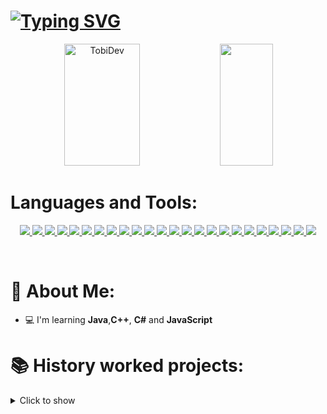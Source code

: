 # [![Typing SVG](https://readme-typing-svg.demolab.com?font=Fira+Code&pause=1000&color=2446F7&center=true&vCenter=true&width=435&lines=Hello%2C+my+name+is+TobiDev+;I%C2%B4m+17+years+old;I%C2%B4m+Web+Developer;I%C2%B4m+Minecraft+Developer;I%C2%B4m+Game+Developer;I%C2%B4m+Application+Developer)](https://git.io/typing-svg)

<div align="center">
  <img width="49%" height="195px" src="https://github-readme-stats.vercel.app/api?username=tobidev1&show_icons=true&count_private=true&hide_border=true&title_color=2446F7FF&icon_color=00bfbf&text_color=2446F7FF&bg_color=0d1117" alt="TobiDev"/>

  <img width="41%" height="195px" src="https://github-readme-stats.vercel.app/api/top-langs/?username=tobidev1&layout=compact&hide_border=true&title_color=2446F7FF&text_color=2446F7FF&bg_color=0d1117"/>
</div>

# Languages and Tools:
<p align="center">
  <a href="https://skillicons.dev">
    <img src="https://skillicons.dev/icons?i=git" />
    <img src="https://skillicons.dev/icons?i=linkedin" />
    <img src="https://skillicons.dev/icons?i=godot" />
    <img src="https://skillicons.dev/icons?i=blender" />
    <img src="https://skillicons.dev/icons?i=unity" />
    <img src="https://skillicons.dev/icons?i=replit"/>
    <img src="https://skillicons.dev/icons?i=idea"/>
    <img src="https://skillicons.dev/icons?i=vscode"/>
    <img src="https://skillicons.dev/icons?i=cs"/>
    <img src="https://skillicons.dev/icons?i=heroku"/>
    <img src="https://skillicons.dev/icons?i=css"/>
    <img src="https://skillicons.dev/icons?i=js"/>
    <img src="https://skillicons.dev/icons?i=html"/>
    <img src="https://skillicons.dev/icons?i=cpp"/>
    <img src="https://skillicons.dev/icons?i=java"/>
    <img src="https://skillicons.dev/icons?i=linux"/>
    <img src="https://skillicons.dev/icons?i=androidstudio"/>
    <img src="https://skillicons.dev/icons?i=py"/>
    <img src="https://skillicons.dev/icons?i=maven"/>
    <img src="https://skillicons.dev/icons?i=pug"/>
    <img src="https://skillicons.dev/icons?i=bootstrap"/>
    <img src="https://skillicons.dev/icons?i=react"/>
    <img src="https://skillicons.dev/icons?i=astro"/>
    <img src="https://skillicons.dev/icons?i=stackoverflow"/>
  </a>
</p>

<br />



# 🤵 About Me:

- 💻 I'm learning **Java**,**C++**, **C#** and **JavaScript**

# 📚 History worked projects:
<details>
   <summary>Click to show</summary>

 <ul>
                <li>
                    - ⚔ Olympus Network - A Minecraft PvP Network based on HCF (Developer)
                </li>
                <br>
                <li>
                    - ⚔ DixPvP Network - A Minecraft PvP Network based on HCF (Developer)
                </li>
                <br>
                <li>
                    - ⚔ CentryHCF Network - A Minecraft PvP Network based on HCF (Developer)
                </li>
                <br>
                <li>
                    - ⚔ MininMC Network - A Minecraft PvP Network based on HCF (Developer)
                </li>
                <br>
                <li>
                    - ⚔ LivePvP Network - A Minecraft PvP Network based on HCF (Developer)
                </li>
                <br>
                <li>
                    - ⚔ ZenithMC Network - A Minecraft PvP Network based on HCF (Developer)
                </li>
                <br>
                <li>
                    - ⚔ InfernalMC Network - A Minecraft PvP Network based on HCF (Developer/Owner)
                </li>
                <br>
                <li>
                    - ⚔ SharkMC Network - A Minecraft PvP Network based on HCF & PvP Community (Developer)
                </li>
                <br>
                <li>
                    - ⚔ MoonWolf Network - A Minecraft PvP Network based on HCF (Developer)
                </li>
                <br>
                <li>
                    - ⚔ WaveHCF Network - A Minecraft PvP Network based on HCF (Developer)
                </li>
                <br>
                <li>
                    - ⚔ EvilMC Network - A Minecraft PvP Network based on HCF (Developer)
                </li>
            </ul>

# 🥂 Actually Projects:
- Game Horror...
</details>
